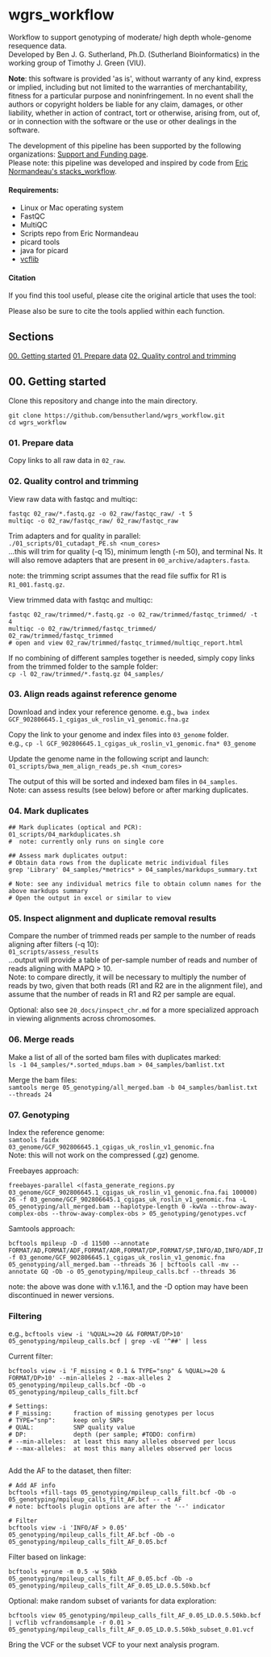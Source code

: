# wgrs_workflow
Workflow to support genotyping of moderate/ high depth whole-genome resequence data.       
Developed by Ben J. G. Sutherland, Ph.D. (Sutherland Bioinformatics) in the working group of Timothy J. Green (VIU).     

**Note**: this software is provided 'as is', without warranty of any kind, express or implied, including but not limited to the warranties of merchantability, fitness for a particular purpose and noninfringement. In no event shall the authors or copyright holders be liable for any claim, damages, or other liability, whether in action of contract, tort or otherwise, arising from, out of, or in connection with the software or the use or other dealings in the software.       

The development of this pipeline has been supported by the following organizations: [Support and Funding page](20_docs/funding_support.md).     
Please note: this pipeline was developed and inspired by code from [Eric Normandeau's stacks_workflow](https://github.com/enormandeau/stacks_workflow).      

#### Requirements:       
- Linux or Mac operating system     
- FastQC      
- MultiQC     
- Scripts repo from Eric Normandeau     
- picard tools
- java for picard
- [vcflib](https://github.com/vcflib/vcflib)      

#### Citation ####
If you find this tool useful, please cite the original article that uses the tool:        

Please also be sure to cite the tools applied within each function.      

## Sections ##
[00. Getting started](#00-getting-started)
[01. Prepare data](#01-prepare-data)
[02. Quality control and trimming](#03-quality-control-and-trimming)


## 00. Getting started ##
Clone this repository and change into the main directory.      
```
git clone https://github.com/bensutherland/wgrs_workflow.git
cd wgrs_workflow   

```

### 01. Prepare data ###
Copy links to all raw data in `02_raw`.      


### 02. Quality control and trimming ###
View raw data with fastqc and multiqc:     
```
fastqc 02_raw/*.fastq.gz -o 02_raw/fastqc_raw/ -t 5
multiqc -o 02_raw/fastqc_raw/ 02_raw/fastqc_raw
```

Trim adapters and for quality in parallel:     
`./01_scripts/01_cutadapt_PE.sh <num_cores>`     
...this will trim for quality (-q 15), minimum length (-m 50), and terminal Ns. It will also remove adapters that are present in `00_archive/adapters.fasta`.    

note: the trimming script  assumes that the read file suffix for R1 is `R1_001.fastq.gz`.    

View trimmed data with fastqc and multiqc:      
```
fastqc 02_raw/trimmed/*.fastq.gz -o 02_raw/trimmed/fastqc_trimmed/ -t 4
multiqc -o 02_raw/trimmed/fastqc_trimmed/ 02_raw/trimmed/fastqc_trimmed
# open and view 02_raw/trimmed/fastqc_trimmed/multiqc_report.html          
```

If no combining of different samples together is needed, simply copy links from the trimmed folder to the sample folder:    
`cp -l 02_raw/trimmed/*.fastq.gz 04_samples/`


### 03. Align reads against reference genome ###
Download and index your reference genome.
e.g., `bwa index GCF_902806645.1_cgigas_uk_roslin_v1_genomic.fna.gz`        

Copy the link to your genome and index files into `03_genome` folder.     
e.g., `cp -l GCF_902806645.1_cgigas_uk_roslin_v1_genomic.fna* 03_genome`      

Update the genome name in the following script and launch:    
`01_scripts/bwa_mem_align_reads_pe.sh <num_cores>`       

The output of this will be sorted and indexed bam files in `04_samples`.    
Note: can assess results (see below) before or after marking duplicates.     


### 04. Mark duplicates ###
```
## Mark duplicates (optical and PCR): 
01_scripts/04_markduplicates.sh 
#  note: currently only runs on single core

## Assess mark duplicates output:       
# Obtain data rows from the duplicate metric individual files
grep 'Library' 04_samples/*metrics* > 04_samples/markdups_summary.txt

# Note: see any individual metrics file to obtain column names for the above markdups summary
# Open the output in excel or similar to view

```


### 05. Inspect alignment and duplicate removal results ###  
Compare the number of trimmed reads per sample to the number of reads aligning after filters (-q 10):      
`01_scripts/assess_results`     
...output will provide a table of per-sample number of reads and number of reads aligning with MAPQ > 10.    
Note: to compare directly, it will be necessary to multiply the number of reads by two, given that both reads (R1 and R2 are in the alignment file), and assume that the number of reads in R1 and R2 per sample are equal.     

Optional: also see `20_docs/inspect_chr.md` for a more specialized approach in viewing alignments across chromosomes.    


### 06. Merge reads ###
Make a list of all of the sorted bam files with duplicates marked:      
`ls -1 04_samples/*.sorted_mdups.bam > 04_samples/bamlist.txt`      

Merge the bam files:    
`samtools merge 05_genotyping/all_merged.bam -b 04_samples/bamlist.txt --threads 24`     


### 07. Genotyping ###
Index the reference genome:     
`samtools faidx 03_genome/GCF_902806645.1_cgigas_uk_roslin_v1_genomic.fna`      
Note: this will not work on the compressed (.gz) genome.        


Freebayes approach:     
```
freebayes-parallel <(fasta_generate_regions.py 03_genome/GCF_902806645.1_cgigas_uk_roslin_v1_genomic.fna.fai 100000) 26 -f 03_genome/GCF_902806645.1_cgigas_uk_roslin_v1_genomic.fna -L 05_genotyping/all_merged.bam --haplotype-length 0 -kwVa --throw-away-complex-obs --throw-away-complex-obs > 05_genotyping/genotypes.vcf
```

Samtools approach:        
```
bcftools mpileup -D -d 11500 --annotate FORMAT/AD,FORMAT/ADF,FORMAT/ADR,FORMAT/DP,FORMAT/SP,INFO/AD,INFO/ADF,INFO/ADR -f 03_genome/GCF_902806645.1_cgigas_uk_roslin_v1_genomic.fna 05_genotyping/all_merged.bam --threads 36 | bcftools call -mv --annotate GQ -Ob -o 05_genotyping/mpileup_calls.bcf --threads 36
```
note: the above was done with v.1.16.1, and the -D option may have been discontinued in newer versions.    

### Filtering ###     
e.g., 
`bcftools view -i '%QUAL>=20 && FORMAT/DP>10' 05_genotyping/mpileup_calls.bcf | grep -vE '^##' | less`    

Current filter:        
```
bcftools view -i 'F_missing < 0.1 & TYPE="snp" & %QUAL>=20 & FORMAT/DP>10' --min-alleles 2 --max-alleles 2 05_genotyping/mpileup_calls.bcf -Ob -o 05_genotyping/mpileup_calls_filt.bcf

# Settings:   
# F_missing:      fraction of missing genotypes per locus
# TYPE="snp":     keep only SNPs
# QUAL:           SNP quality value
# DP:             depth (per sample; #TODO: confirm)
# --min-alleles:  at least this many alleles observed per locus
# --max-alleles:  at most this many alleles observed per locus


```     

Add the AF to the dataset, then filter:       
```
# Add AF info
bcftools +fill-tags 05_genotyping/mpileup_calls_filt.bcf -Ob -o 05_genotyping/mpileup_calls_filt_AF.bcf -- -t AF
# note: bcftools plugin options are after the '--' indicator     

# Filter
bcftools view -i 'INFO/AF > 0.05' 05_genotyping/mpileup_calls_filt_AF.bcf -Ob -o 05_genotyping/mpileup_calls_filt_AF_0.05.bcf

```

Filter based on linkage:     
```
bcftools +prune -m 0.5 -w 50kb 05_genotyping/mpileup_calls_filt_AF_0.05.bcf -Ob -o 05_genotyping/mpileup_calls_filt_AF_0.05_LD.0.5.50kb.bcf    
```

Optional: make random subset of variants for data exploration:      
```
bcftools view 05_genotyping/mpileup_calls_filt_AF_0.05_LD.0.5.50kb.bcf | vcflib vcfrandomsample -r 0.01 > 05_genotyping/mpileup_calls_filt_AF_0.05_LD.0.5.50kb_subset_0.01.vcf

```

Bring the VCF or the subset VCF to your next analysis program.    


